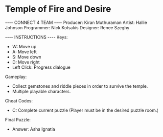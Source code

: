 # Temple of Fire and Desire

---- CONNECT 4 TEAM ----
Producer: Kiran Muthuraman
Artist: Hallie Johnson
Programmer: Nick Kotsakis
Designer: Renee Szeghy

---- INSTRUCTIONS ---- 
Keys:
 - W: Move up
 - A: Move left
 - S: Move down
 - D: Move right
 - Left Click: Progress dialogue

Gameplay:
 - Collect gemstones and riddle pieces in order to survive the temple.
 - Multiple playable characters.

Cheat Codes:
 - C: Complete current puzzle (Player must be in the desired puzzle room.)

Final Puzzle:
 - Answer: Asha Ignatia
